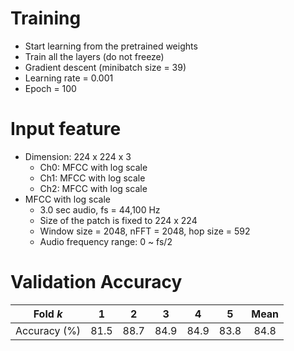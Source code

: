 # Training
- Start learning from the pretrained weights
- Train all the layers (do not freeze)
- Gradient descent (minibatch size = 39)
- Learning rate = 0.001
- Epoch = 100





# Input feature

- Dimension: 224 x 224 x 3
  - Ch0: MFCC with log scale
  - Ch1: MFCC with log scale
  - Ch2: MFCC with log scale
- MFCC with log scale
  - 3.0 sec audio, fs = 44,100 Hz
  - Size of the patch is fixed to 224 x 224
  - Window size = 2048, nFFT = 2048, hop size = 592
  - Audio frequency range: 0 ~ fs/2



# Validation Accuracy

|   Fold *k*   |  1   |  2   |  3   |  4   |  5   | Mean |
| :----------: | :--: | :--: | :--: | :--: | :--: | :--: |
| Accuracy (%) | 81.5 | 88.7 | 84.9 | 84.9 | 83.8 | 84.8 |